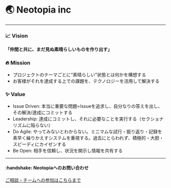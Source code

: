 # :earth_asia: Neotopia inc

---

### :chart_with_upwards_trend: Vision

**「仲間と共に、まだ見ぬ素晴らしいものを作り出す」**

### :fire: Mission

- プロジェクトのテーマごとに“素晴らしい”状態とは何かを構想する
- お客様がそれを達成する上での課題を、テクノロジーを活用して解決する

### :sparkles: Value

- Issue Driven: 本当に重要な問題=Issueを追求し、自分なりの答えを出し、その解決/達成にコミットする
- Leadership: 達成にコミットし、それに必要なことを実行する（セクショナリズムに陥らない）
- Do Agile: やってみないとわからない。ミニマムな試行・振り返り・記録を素早く繰りかえすシステムを重視する。過去にとらわれず、積極的・大胆・スピーディにカイゼンする
- Be Open: 相手を信頼し、状況を開示し情報を共有する

---


<h4>:handshake: Neotopiaへのお問い合わせ</h4>

[ご相談・チームへの参加はこちらまで](mailto:hayashi.yuto@neotopia.site?subject=Neotopiaへの問い合わせ&body=Neotopia代表%20林裕人宛%0D%0A%0D%0A%0D%0A—————————%0D%0Aお名前とご所属をお書きください)

